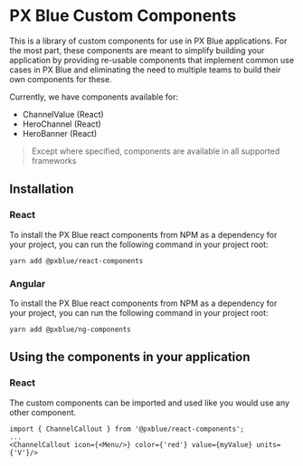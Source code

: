 # PX Blue Custom Components
This is a library of custom components for use in PX Blue applications. For the most part, these components are meant to simplify building your application by providing re-usable components that implement common use cases in PX Blue and eliminating the need to multiple teams to build their own components for these.

Currently, we have components available for:
* ChannelValue (React)
* HeroChannel (React)
* HeroBanner (React)

> Except where specified, components are available in all supported frameworks

## Installation
### React
To install the PX Blue react components from NPM as a dependency for your project, you can run the following command in your project root:
```
yarn add @pxblue/react-components
```
### Angular
To install the PX Blue react components from NPM as a dependency for your project, you can run the following command in your project root:
```
yarn add @pxblue/ng-components
```

## Using the components in your application
### React
The custom components can be imported and used like you would use any other component.

```
import { ChannelCallout } from '@pxblue/react-components';
...
<ChannelCallout icon={<Menu/>} color={'red'} value={myValue} units={'V'}/>
```
